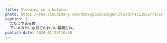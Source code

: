 ```yaml
---
title: Sleeping in a kotatsu
photo: https://res.cloudinary.com/dz8vyplpm/image/upload/v1711956779/IMG_8496_ywjnis.jpg
caption: |-
  こたつでお昼寝
  アニメみたいな目でかわいい寝顔だね。
publish-date: 2024-01-23T16:40
---
```

